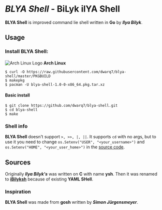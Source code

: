 # __*BLYA Shell*__ - **B**i**L**yk il**YA** **S**hell

**BLYA Shell** is improved command lie shell written in **Go** by __*Ilya Bilyk*__.

## Usage

### Install **BLYA Shell**:
#### 
 ![Arch Linux Logo](https://www.archlinux.org/favicon.ico) **Arch Linux**
```
$ curl -O https://raw.githubusercontent.com/dwarq7/blya-shell/master/PKGBUILD
$ makepkg
$ pacman -U blya-shell-1.0-0-x86_64.pkg.tar.xz
```
#### Basic install
```
$ git clone https://github.com/dwarq7/blya-shell.git
$ cd blya-shell
$ make 
```
### Shell info
**BLYA Shell** doesn't support `>, >>, |, ||`.
It supports `cd` with no args, but to use it you need to change `os.Setenv("USER", "<your_username>")` and `os.Setenv("HOME", "<your_user_home>")` in the [source code](https://github.com/dwarq7/blya-shell/blob/master/main.go).

## Sources

Originally __*Ilya Bilyk's*__ was written on **C** with name **ysh**. Then it was renamed to [**iBilyksh**](https://github.com/dwarq7/iBilyksh) because of existing **YAML SHell**.

### Inspiration

**BLYA Shell** was made from **gosh** written by __*Simon Jürgensmeyer*__.
